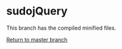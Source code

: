 # sudojQuery

This branch has the compiled minified files.

[Return to master branch](https://github.com/esr360/sudojQuery)